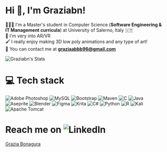 # Hi 👋, I'm Graziabn!

👨🏻‍💻 I'm a Master's student in Computer Science (**Software Engineering & IT Management curricula**) at University of Salerno, Italy 🇮🇹<br>
🤖 I'm very into AR/VR <br>
🖌️ I really enjoy making 3D low poly animations and any type of art!<br> 
📩 You can contact me at **graziaabbb96@gmail.com**<br>



![Graziabn's Stats](https://github-readme-stats.vercel.app/api?username=Graziabn&theme=midnight-purple&show_icons=true&hide_border=true&count_private=true)

# 💻 Tech stack

![Adobe Photoshop](https://img.shields.io/badge/adobe%20photoshop-%2331A8FF.svg?style=for-the-badge&logo=adobe%20photoshop&logoColor=white)
![MySQL](https://img.shields.io/badge/mysql-4479A1.svg?style=for-the-badge&logo=mysql&logoColor=white)
![Bootstrap](https://img.shields.io/badge/bootstrap-%238511FA.svg?style=for-the-badge&logo=bootstrap&logoColor=white)
![Maven](https://img.shields.io/badge/apachemaven-C71A36.svg?style=for-the-badge&logo=apachemaven&logoColor=white)
![C](https://img.shields.io/badge/c-%2300599C.svg?style=for-the-badge&logo=c&logoColor=white)
![Java](https://img.shields.io/badge/java-%23ED8B00.svg?style=for-the-badge&logo=openjdk&logoColor=white)
![Aseprite](https://img.shields.io/badge/Aseprite-FFFFFF?style=for-the-badge&logo=Aseprite&logoColor=#7D929E)
![Blender](https://img.shields.io/badge/blender-%23F5792A.svg?style=for-the-badge&logo=blender&logoColor=white)
![Figma](https://img.shields.io/badge/figma-%23F24E1E.svg?style=for-the-badge&logo=figma&logoColor=white)
![Krita](https://img.shields.io/badge/Krita-203759?style=for-the-badge&logo=krita&logoColor=EEF37B)
![C#](https://img.shields.io/badge/c%23-%23239120.svg?style=for-the-badge&logo=csharp&logoColor=white)
![Python](https://img.shields.io/badge/python-3670A0?style=for-the-badge&logo=python&logoColor=ffdd54)
![R](https://img.shields.io/badge/r-%23276DC3.svg?style=for-the-badge&logo=r&logoColor=white)
![Kali](https://img.shields.io/badge/Kali-268BEE?style=for-the-badge&logo=kalilinux&logoColor=white)
![Apache Tomcat](https://img.shields.io/badge/apache%20tomcat-%23F8DC75.svg?style=for-the-badge&logo=apache-tomcat&logoColor=black)


# Reach me on ![LinkedIn](https://img.shields.io/badge/linkedin-%230077B5.svg?style=for-the-badge&logo=linkedin&logoColor=white) 
<a href="[(https://www.linkedin.com/in/grazia-bonagura-805854369/)](https://www.linkedin.com/in/grazia-bonagura-805854369/)" target="blank">Grazia Bonagura</a>
